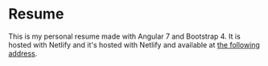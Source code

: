 # Resume

This is my personal resume made with Angular 7 and Bootstrap 4.
It is hosted with Netlify and it's hosted with Netlify and available at [the following address](https://maximepzv.dev).
